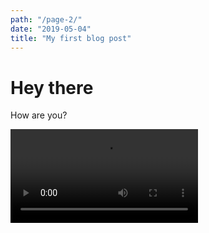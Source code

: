 ```yaml
---
path: "/page-2/"
date: "2019-05-04"
title: "My first blog post"
---
```


# Hey there

How are you?

![](output601920.mp4)
